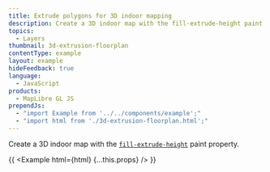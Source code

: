 ```yaml
---
title: Extrude polygons for 3D indoor mapping
description: Create a 3D indoor map with the fill-extrude-height paint property.
topics:
  - Layers
thumbnail: 3d-extrusion-floorplan
contentType: example
layout: example
hideFeedback: true
language:
  - JavaScript
products:
  - MapLibre GL JS
prependJs:
  - "import Example from '../../components/example';"
  - "import html from './3d-extrusion-floorplan.html';"
---
```


Create a 3D indoor map with the [`fill-extrude-height`](https://u-n-l.github.io/unl-map-js-docs/style-spec/layers/#paint-fill-extrusion-fill-extrusion-height) paint property.

{{ <Example html={html} {...this.props} /> }}
